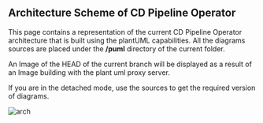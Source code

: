 ## Architecture Scheme of CD Pipeline Operator

This page contains a representation of the current CD Pipeline Operator architecture that is built using the plantUML capabilities. 
All the diagrams sources are placed under the **/puml** directory of the current folder. 

An Image of the HEAD of the current branch will be displayed as a result of an Image building with the plant uml proxy server. 

If you are in the detached mode, use the sources to get the required version of diagrams.

![arch](https://www.plantuml.com/plantuml/proxy?src=https://raw.githubusercontent.com/epam/edp-cd-pipeline-operator/master/documentation/puml/arch.puml) 